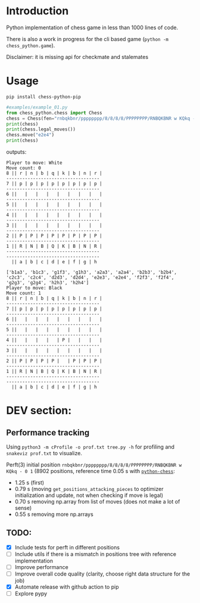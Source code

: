 # Introduction
Python implementation of chess game in less than 1000 lines of code.

There is also a work in progress for the cli based game (`python -m chess_python.game`). 

Disclaimer: it is missing api for checkmate and stalemates
# Usage
```
pip install chess-python-pip
```
```python
#examples/example_01.py
from chess_python.chess import Chess
chess = Chess(fen="rnbqkbnr/pppppppp/8/8/8/8/PPPPPPPP/RNBQKBNR w KQkq - 0 0") # Default
print(chess)
print(chess.legal_moves())
chess.move("e2e4")
print(chess)
```
outputs:
```
Player to move: White
Move count: 0
8 || r | n | b | q | k | b | n | r |
-----------------------------------
7 || p | p | p | p | p | p | p | p |
-----------------------------------
6 ||   |   |   |   |   |   |   |   |
-----------------------------------
5 ||   |   |   |   |   |   |   |   |
-----------------------------------
4 ||   |   |   |   |   |   |   |   |
-----------------------------------
3 ||   |   |   |   |   |   |   |   |
-----------------------------------
2 || P | P | P | P | P | P | P | P |
-----------------------------------
1 || R | N | B | Q | K | B | N | R |
-----------------------------------
-----------------------------------
  || a | b | c | d | e | f | g | h

['b1a3', 'b1c3', 'g1f3', 'g1h3', 'a2a3', 'a2a4', 'b2b3', 'b2b4', 'c2c3', 'c2c4', 'd2d3', 'd2d4', 'e2e3', 'e2e4', 'f2f3', 'f2f4', 'g2g3', 'g2g4', 'h2h3', 'h2h4']
Player to move: Black
Move count: 1
8 || r | n | b | q | k | b | n | r |
-----------------------------------
7 || p | p | p | p | p | p | p | p |
-----------------------------------
6 ||   |   |   |   |   |   |   |   |
-----------------------------------
5 ||   |   |   |   |   |   |   |   |
-----------------------------------
4 ||   |   |   |   | P |   |   |   |
-----------------------------------
3 ||   |   |   |   |   |   |   |   |
-----------------------------------
2 || P | P | P | P |   | P | P | P |
-----------------------------------
1 || R | N | B | Q | K | B | N | R |
-----------------------------------
-----------------------------------
  || a | b | c | d | e | f | g | h
```
# DEV section:
## Performance tracking

Using `python3 -m cProfile -o prof.txt tree.py -h` for profiling and `snakeviz prof.txt` to
visualize.

Perft(3) initial position `rnbqkbnr/pppppppp/8/8/8/8/PPPPPPPP/RNBQKBNR w KQkq - 0 1` (8902
positions, reference time 0.05 s with [`python-chess`](https://python-chess.readthedocs.io/en/latest/):

- 1.25 s (first)
- 0.79 s (moving `get_positions_attacking_pieces` to optimizer initialization and update, not when
  checking if move is legal)
- 0.70 s removing np.array from list of moves (does not make a lot of sense)
- 0.55 s removing more np.arrays

## TODO:
- [X] Include tests for perft in different positions
- [ ] Include utils if there is a mismatch in positions tree with reference implementation
- [ ] Improve performance
- [ ] Improve overall code quality (clarity, choose right data structure for the job)
- [X] Automate release with github action to pip
- [ ] Explore pypy

